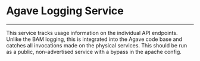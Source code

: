 # Agave Logging Service
*****

This service tracks usage information on the individual API endpoints. Unlike the BAM logging, this is integrated into the Agave code base and catches all invocations made on the physical services. This should be run as a public, non-advertised service with a bypass in the apache config.
